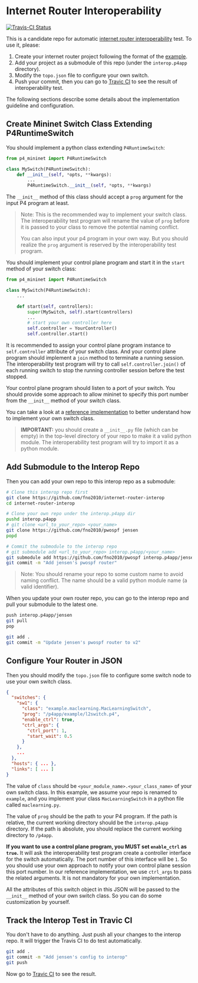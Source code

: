 # Internet Router Interoperability

[![Travis-CI Status](https://travis-ci.org/fno2010/internet-router-interop.svg?branch=master)][travis-ci]

This is a candidate repo for automatic [internet router
interoperability][cs634-project] test. To use it, please:

1. Create your internet router project following the format of the
   [example][ref-router].
2. Add your project as a submodule of this repo (under the `interop.p4app`
   directory).
3. Modify the `topo.json` file to configure your own switch.
4. Push your commit, then you can go to [Travic CI][travis-ci] to see the
   result of interoperability test.

The following sections describe some details about the implementation
guideline and configuration.

[cs634-project]: https://yale-build-a-router.github.io/documentation/internet-router/
[travis-ci]: https://travis-ci.org/fno2010/internet-router-interop
[ref-router]: https://github.com/fno2010/maclearning.p4app

## Create Mininet Switch Class Extending P4RuntimeSwitch

You should implement a python class extending `P4RuntimeSwitch`:

``` python
from p4_mininet import P4RuntimeSwitch

class MySwitch(P4RuntimeSwitch):
    def __init__(self, *opts, **kwargs):
        ...
        P4RuntimeSwitch.__init__(self, *opts, **kwargs)
```

The `__init__` method of this class should accept a `prog` argument for the
input P4 program at least.

> Note: This is the recommended way to implement your switch class. The
interoperability test program will rename the value of `prog` before it is
passed to your class to remove the potential naming conflict.
>
> You can also input your p4 program in your own way. But you should realize
the `prog` argument is reserved by the interoperability test program.

You should implement your control plane program and start it in the `start`
method of your switch class:

``` python
from p4_mininet import P4RuntimeSwitch

class MySwitch(P4RuntimeSwitch):
    ...

    def start(self, controllers):
        super(MySwitch, self).start(controllers)
        ...
        # start your own controller here
        self.controller = YourController()
        self.controller.start()
```

It is recommended to assign your control plane program instance to
`self.controller` attribute of your switch class. And your control plane
program should implement a `join` method to terminate a running session. The
interoperability test program will try to call `self.controller.join()` of
each running switch to stop the running controller session before the test
stopped.

Your control plane program should listen to a port of your switch. You should
provide some approach to allow mininet to specify this port number from the
`__init__` method of your switch class.

You can take a look at a [reference
implementation][ref-router] to better
understand how to implement your own switch class.

> **IMPORTANT:** you should create a `__init__.py` file (which can be empty)
in the top-level directory of your repo to make it a valid python module. The
interoperability test program will try to import it as a python module.

## Add Submodule to the Interop Repo

Then you can add your own repo to this interop repo as a submodule:

``` sh
# Clone this interop repo first
git clone https://github.com/fno2010/internet-router-interop
cd internet-router-interop

# Clone your own repo under the interop.p4app dir
pushd interop.p4app
# git clone <url_to_your_repo> <your_name>
git clone https://github.com/fno2010/pwospf jensen
popd

# Commit the submodule to the interop repo
# git submodule add <url_to_your_repo> interop.p4app/<your_name>
git submodule add https://github.com/fno2010/pwospf interop.p4app/jensen
git commit -m "Add jensen's pwospf router"
```

> Note: You should rename your repo to some custom name to avoid naming
conflict. The name should be a valid python module name (a valid identifier).

When you update your own router repo, you can go to the interop repo and pull
your submodule to the latest one.

``` sh
push interop.p4app/jensen
git pull
pop

git add .
git commit -m "Update jensen's pwospf router to v2"
```

## Configure Your Router in JSON

Then you should modify the `topo.json` file to configure some switch node to
use your own switch class.

``` json
{
  "switches": {
    "sw1": {
      "class": "example.maclearning.MacLearningSwitch",
      "prog": "/p4app/example/l2switch.p4",
      "enable_ctrl": true,
      "ctrl_args": {
        "ctrl_port": 1,
        "start_wait": 0.5
      }
    },
    ...
  },
  "hosts": { ... },
  "links": [ ... ]
}
```

The value of `class` should be `<your_module_name>.<your_class_name>` of your
own switch class. In this example, we assume your repo is renamed to
`example`, and you implement your class `MacLearningSwitch` in a python file
called `maclearning.py`.

The value of `prog` should be the path to your P4 program. If the path is
relative, the current working directory should be the `interop.p4app`
directory. If the path is absolute, you should replace the current working
directory to `/p4app`.

**If you want to use a control plane program, you MUST set `enable_ctrl` as
`true`.** It will ask the interoperability test program create a controller
interface for the switch automatically. The port number of this interface
will be `1`. So you should use your own approach to notify your own control
plane session this port number. In our reference implementation, we use
`ctrl_args` to pass the related arguments. It is not mandatory for your own
implementation.

All the attributes of this switch object in this JSON will be passed to the
`__init__` method of your own switch class. So you can do some customization
by yourself.

## Track the Interop Test in Travic CI

You don't have to do anything. Just push all your changes to the interop
repo. It will trigger the Travis CI to do test automatically.

``` sh
git add .
git commit -m "Add jensen's config to interop"
git push
```

Now go to [Travic CI][travis-ci] to see the result.
